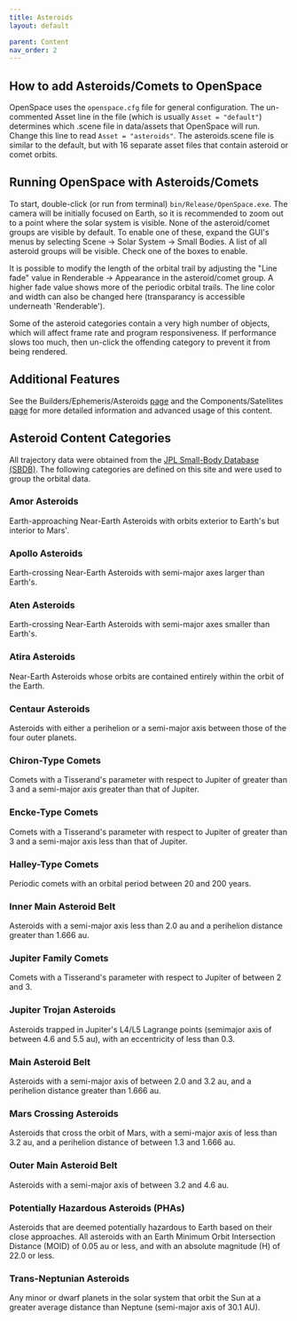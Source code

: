 ```yaml
---
title: Asteroids
layout: default

parent: Content
nav_order: 2
---
```


## How to add Asteroids/Comets to OpenSpace
OpenSpace uses the `openspace.cfg` file for general configuration. The un-commented Asset line in the file (which is usually `Asset = "default"`) determines which .scene file in data/assets that OpenSpace will run. Change this line to read `Asset = "asteroids"`.
The asteroids.scene file is similar to the default, but with 16 separate asset files that contain asteroid or comet orbits.

## Running OpenSpace with Asteroids/Comets
To start, double-click (or run from terminal) `bin/Release/OpenSpace.exe`. The camera will be initially focused on Earth, so it is recommended to zoom out to a point where the solar system is visible. None of the asteroid/comet groups are visible by default. To enable one of these, expand the GUI's menus by selecting Scene -> Solar System -> Small Bodies. A list of all asteroid groups will be visible. Check one of the boxes to enable.

It is possible to modify the length of the orbital trail by adjusting the "Line fade" value in Renderable -> Appearance in the asteroid/comet group. A higher fade value shows more of the periodic orbital trails. The line color and width can also be changed here (transparancy is accessible underneath 'Renderable').

Some of the asteroid categories contain a very high number of objects, which will affect frame rate and program responsiveness. If performance slows too much, then un-click the offending category to prevent it from being rendered.

## Additional Features
See the Builders/Ephemeris/Asteroids [page](../../builders/ephemeris/asteroids) and the Components/Satellites [page](../../components/satellites.md) for more detailed information and advanced usage of this content.

## Asteroid Content Categories
All trajectory data were obtained from the [JPL Small-Body Database (SBDB)](https://ssd.jpl.nasa.gov/sbdb.cgi). The following categories are defined on this site and were used to group the orbital data.

### Amor Asteroids
Earth-approaching Near-Earth Asteroids with orbits exterior to Earth's but interior to Mars'.

### Apollo Asteroids
Earth-crossing Near-Earth Asteroids with semi-major axes larger than Earth's.

### Aten Asteroids
Earth-crossing Near-Earth Asteroids with semi-major axes smaller than Earth's.

### Atira Asteroids
Near-Earth Asteroids whose orbits are contained entirely within the orbit of the Earth.

### Centaur Asteroids
Asteroids with either a perihelion or a semi-major axis between those of the four outer planets.

### Chiron-Type Comets
Comets with a Tisserand's parameter with respect to Jupiter of greater than 3 and a semi-major axis greater than that of Jupiter.

### Encke-Type Comets
Comets with a Tisserand's parameter with respect to Jupiter of greater than 3 and a semi-major axis less than that of Jupiter.

### Halley-Type Comets
Periodic comets with an orbital period between 20 and 200 years.

### Inner Main Asteroid Belt
Asteroids with a semi-major axis less than 2.0 au and a perihelion distance greater than 1.666 au.

### Jupiter Family Comets
Comets with a Tisserand's parameter with respect to Jupiter of between 2 and 3.

### Jupiter Trojan Asteroids
Asteroids trapped in Jupiter's L4/L5 Lagrange points (semimajor axis of between 4.6 and 5.5 au), with an eccentricity of less than 0.3.

### Main Asteroid Belt
Asteroids with a semi-major axis of between 2.0 and 3.2 au, and a perihelion distance greater than 1.666 au.

### Mars Crossing Asteroids
Asteroids that cross the orbit of Mars, with a semi-major axis of less than 3.2 au, and a perihelion distance of between 1.3 and 1.666 au.

### Outer Main Asteroid Belt
Asteroids with a semi-major axis of between 3.2 and 4.6 au.

### Potentially Hazardous Asteroids (PHAs)
Asteroids that are deemed potentially hazardous to Earth based on their close approaches. All asteroids with an Earth Minimum Orbit Intersection Distance (MOID) of 0.05 au or less, and with an absolute magnitude (H) of 22.0 or less.

### Trans-Neptunian Asteroids
Any minor or dwarf planets in the solar system that orbit the Sun at a greater average distance than Neptune (semi-major axis of 30.1 AU).
